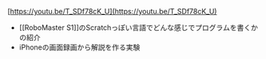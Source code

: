 
[https://youtu.be/T_SDf78cK_U](https://youtu.be/T_SDf78cK_U)
- [[RoboMaster S1]]のScratchっぽい言語でどんな感じでプログラムを書くかの紹介
- iPhoneの画面録画から解説を作る実験
